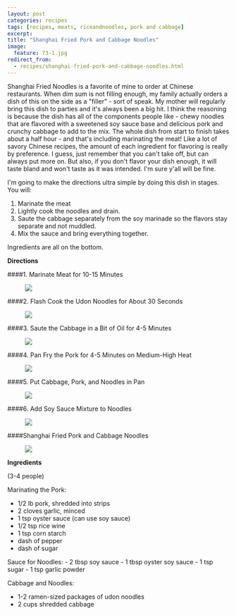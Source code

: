 ```yaml
---
layout: post
categories: recipes
tags: [recipes, meats, riceandnoodles, pork and cabbage]
excerpt: 
title: "Shanghai Fried Pork and Cabbage Noodles"
image:
  feature: 73-1.jpg
redirect_from: 
  - recipes/shanghai-fried-pork-and-cabbage-noodles.html
---
```


Shanghai Fried Noodles is a favorite of mine to order at Chinese restaurants.  When dim sum is not filling enough, my family actually orders a dish of this on the side as a "filler" - sort of speak.  My mother will regularly bring this dish to parties and it's always been a big hit.  I think the reasoning is because the dish has all of the  components people like - chewy noodles that are flavored with a sweetened soy sauce base and delicious pork and crunchy cabbage to add to the mix.  The whole dish from start to finish takes about a half hour - and that's including marinating the meat!  Like a lot of savory Chinese recipes, the amount of each ingredient for flavoring is really by preference.  I guess, just remember that you can't take off, but can always put more on.  But also, if you don't flavor your dish enough, it will taste bland and won't taste as it was intended.  I'm sure y'all will be fine.

I'm going to make the directions ultra simple by doing this dish in stages.  You will:
1. Marinate the meat
2. Lightly cook the noodles and drain.
3. Saute the cabbage separately from the soy marinade so the flavors stay separate and not muddled.
4. Mix the sauce and bring everything together.

Ingredients are all on the bottom.


**Directions**

####1. Marinate Meat for 10-15 Minutes
<figure> <img src='/images/73-2.jpg'> </figure>
####2. Flash Cook the Udon Noodles for About 30 Seconds
<figure> <img src='/images/73-3.jpg'> </figure>
####3. Saute the Cabbage in a Bit of Oil for 4-5 Minutes
<figure> <img src='/images/73-4.jpg'> </figure>
####4. Pan Fry the Pork for 4-5 Minutes on Medium-High Heat
<figure> <img src='/images/73-5.jpg'> </figure>
####5. Put Cabbage, Pork, and Noodles in Pan
<figure> <img src='/images/73-6.jpg'> </figure>
####6. Add Soy Sauce Mixture to Noodles
<figure> <img src='/images/73-7.jpg'> </figure>
####Shanghai Fried Pork and Cabbage Noodles
<figure> <img src='/images/73-8.jpg'> </figure>


<section class='recipe'>
<p><strong>Ingredients</strong></p>

<p>(3-4 people)</p>

<p>Marinating the Pork:</p>

<ul><li>1/2 lb pork, shredded into strips</li><li>2 cloves garlic, minced</li><li>1 tsp oyster sauce (can use soy sauce)</li><li>1/2 tsp rice wine </li><li>1 tsp corn starch</li><li>dash of pepper</li><li>dash of sugar</li></ul>

<p>Sauce for Noodles:
- 2 tbsp  soy sauce
- 1 tbsp oyster soy sauce
- 1 tsp sugar
- 1 tsp garlic powder</p>

<p>Cabbage and Noodles:</p>

<ul><li>1-2 ramen-sized packages of udon noodles</li><li>2 cups shredded cabbage</li></ul></section>